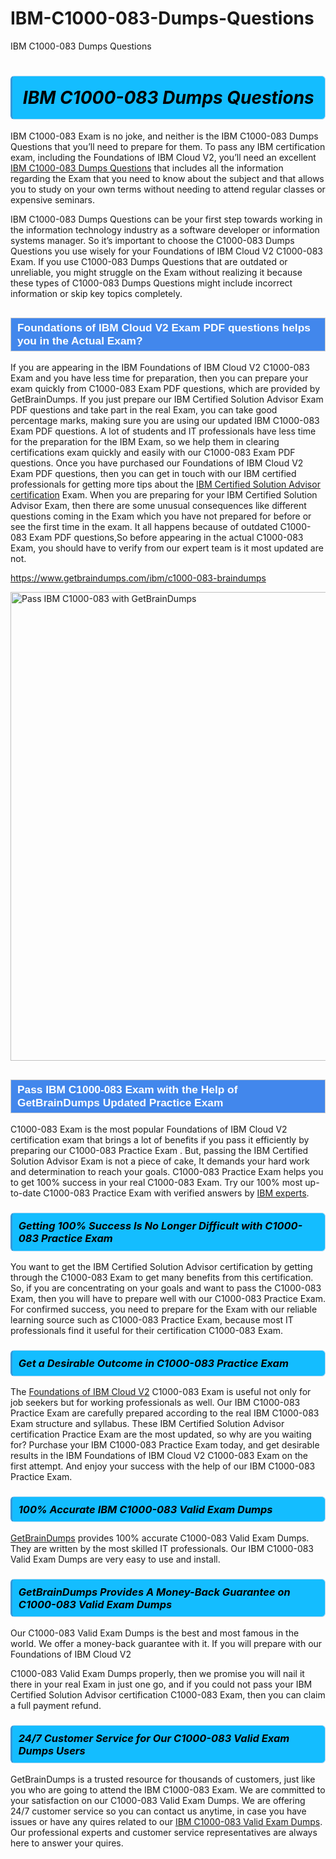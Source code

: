 # IBM-C1000-083-Dumps-Questions
IBM C1000-083 Dumps Questions
<h1><strong><span style="display: block; color: #000000; background: #14BDFF; border: 0.5px solid #AED6F1; border-left: 3px solid #3498DB; padding: .6em; border-radius: 6px;">                     <em>IBM C1000-083 <span class="exam_variation">Dumps Questions</span> </em>                </span></strong>            </h1>                        <p>IBM C1000-083 Exam is no joke, and neither is the IBM C1000-083 <span class="exam_variation">Dumps Questions</span> that you’ll need to prepare for them. To pass any IBM certification exam,             including the Foundations of IBM Cloud V2, you’ll need an excellent <a href="https://www.getbraindumps.com/ibm/c1000-083-braindumps">IBM C1000-083 <span class="exam_variation">Dumps Questions</span></a> that includes             all the information regarding the Exam that you need to know about the subject and that allows you to study on your own terms             without needing to attend regular classes or expensive seminars.</p>                        <p>IBM C1000-083 <span class="exam_variation">Dumps Questions</span> can be your first step towards working in the information technology industry as a software developer or             information systems manager. So it’s important to choose the C1000-083 <span class="exam_variation">Dumps Questions</span> you use wisely for your             Foundations of IBM Cloud V2 C1000-083 Exam. If you use C1000-083 <span class="exam_variation">Dumps Questions</span>             that are outdated or unreliable, you might struggle on the Exam without realizing it because these types of C1000-083 <span class="exam_variation">Dumps Questions</span>             might include incorrect information or skip key topics completely.</p>                        <h2 style="background: #4287ec; border: 1px solid #cccccc; padding: 5px 10px;">                <span style="color: #ffffff;">                    <span style="font-size: 11pt;">                        <span style="line-height: normal;">                            <span style="font-family: Calibri,sans-serif;">                                <strong>                                    <span style="font-size: 13.0pt;">Foundations of IBM Cloud V2 <span class="exam_variation2">Exam PDF questions</span> helps you in the Actual Exam?</span>                                </strong>                            </span>                        </span>                    </span>                </span>            </h2>                        <p>If you are appearing in the IBM Foundations of IBM Cloud V2 C1000-083 Exam and             you have less time for preparation, then you can prepare your exam quickly from C1000-083 <span class="exam_variation2">Exam PDF questions</span>, which are provided by GetBrainDumps.             If you just prepare our IBM Certified Solution Advisor <span class="exam_variation2">Exam PDF questions</span> and take part in the real Exam, you can take good percentage marks, making sure you are             using our updated IBM C1000-083 <span class="exam_variation2">Exam PDF questions</span>. A lot of students and IT professionals have less time for the preparation for the IBM Exam,             so we help them in clearing certifications exam quickly and easily with our C1000-083 <span class="exam_variation2">Exam PDF questions</span>. Once you have purchased our             Foundations of IBM Cloud V2 <span class="exam_variation2">Exam PDF questions</span>, then you can get in touch with our             IBM certified professionals for getting more tips about the <a href="https://www.getbraindumps.com/ibm/ibm-certified-solution-advisor-braindumps.html">IBM Certified Solution Advisor certification</a> Exam. When you are preparing for your              IBM Certified Solution Advisor Exam, then there are some unusual consequences like different questions coming in the Exam which you have not prepared            for before or see the first time in the exam. It all happens because of outdated C1000-083 <span class="exam_variation2">Exam PDF questions</span>,So before appearing in the actual             C1000-083 Exam, you should have to verify from our expert team is it most updated are not.</p>                        <p><a href="https://www.getbraindumps.com/ibm/c1000-083-braindumps">https://www.getbraindumps.com/ibm/c1000-083-braindumps</a></p>                        <p><a href="https://www.getbraindumps.com/"><img src="https://www.getbraindumps.com/images/get-updated-exam-questions-with-discount-getbraindumps.jpg" class="postImage" alt="Pass IBM C1000-083 with GetBrainDumps" width="750"></a></p>                            <h2 style="background: #4287ec; border: 1px solid #cccccc; padding: 5px 10px;">                <span style="color: #ffffff;">                    <span style="font-size: 11pt;">                        <span style="line-height: normal;">                            <span style="font-family: Calibri,sans-serif;">                                <strong>                                    <span style="font-size: 13.0pt;">Pass IBM C1000-083 Exam with the Help of GetBrainDumps Updated <span class="exam_variation3">Practice Exam</span></span>                                </strong>                            </span>                        </span>                    </span>                </span>            </h2>                        <p>C1000-083 Exam is the most popular Foundations of IBM Cloud V2 certification exam that brings a             lot of benefits if you pass it efficiently by preparing our C1000-083 <span class="exam_variation3">Practice Exam</span> . But, passing the IBM Certified Solution Advisor Exam is not a piece of cake,             It demands your hard work and determination to reach your goals. C1000-083 <span class="exam_variation3">Practice Exam</span> helps you to get 100% success in your real C1000-083 Exam.             Try our 100% most up-to-date C1000-083 <span class="exam_variation3">Practice Exam</span> with verified answers by <a href="https://www.getbraindumps.com/ibm-braindumps.html">IBM experts</a>.</p>                        <h3>                <strong>                    <span style="display: block; color: #000000; background: #14BDFF; border: 0.5px solid #AED6F1; border-left: 3px solid #3498DB; padding: .6em; border-radius: 6px;">                        <em>Getting 100% Success Is No Longer Difficult with C1000-083 <span class="exam_variation3">Practice Exam</span></em>                    </span>                </strong>            </h3>                        <p>You want to get the IBM Certified Solution Advisor certification by getting through the C1000-083 Exam to get many benefits from this certification.             So, if you are concentrating on your goals and want to pass the C1000-083 Exam, then you will have to prepare well with our C1000-083 <span class="exam_variation3">Practice Exam</span>.             For confirmed success, you need to prepare for the Exam with our reliable learning source such as C1000-083 <span class="exam_variation3">Practice Exam</span>, because most             IT professionals find it useful for their certification C1000-083 Exam.</p>                        <h3>                <strong>                    <span style="display: block; color: #000000; background: #14BDFF; border: 0.5px solid #AED6F1; border-left: 3px solid #3498DB; padding: .6em; border-radius: 6px;">                        <em>Get a Desirable Outcome in C1000-083 <span class="exam_variation3">Practice Exam</span></em>                    </span>                </strong>            </h3>                        <p>The <a href="https://www.getbraindumps.com/ibm/c1000-083-braindumps">Foundations of IBM Cloud V2</a> C1000-083 Exam is useful not only for job seekers but             for working professionals as well. Our IBM C1000-083 <span class="exam_variation3">Practice Exam</span> are carefully prepared according to the real IBM C1000-083 Exam structure and syllabus.             These IBM Certified Solution Advisor certification <span class="exam_variation3">Practice Exam</span> are the most updated, so why are you waiting for? Purchase your IBM C1000-083 <span class="exam_variation3">Practice Exam</span> today,             and get desirable results in the IBM Foundations of IBM Cloud V2 C1000-083 Exam on the first attempt.             And enjoy your success with the help of our IBM C1000-083 <span class="exam_variation3">Practice Exam</span>.</p>                        <h3>                <strong>                    <span style="display: block; color: #000000; background: #14BDFF; border: 0.5px solid #AED6F1; border-left: 3px solid #3498DB; padding: .6em; border-radius: 6px;">                        <em>100% Accurate IBM C1000-083 <span class="exam_variation4">Valid Exam Dumps</span></em>                    </span>                </strong>            </h3>                        <p><a href="https://www.getbraindumps.com/">GetBrainDumps</a> provides 100% accurate C1000-083 <span class="exam_variation4">Valid Exam Dumps</span>. They are written by the most skilled IT professionals.             Our IBM C1000-083 <span class="exam_variation4">Valid Exam Dumps</span> are very easy to use and install.</p>                        <h3>                <strong>                    <span style="display: block; color: #000000; background: #14BDFF; border: 0.5px solid #AED6F1; border-left: 3px solid #3498DB; padding: .6em; border-radius: 6px;">                        <em>GetBrainDumps Provides A Money-Back Guarantee on  C1000-083 <span class="exam_variation4">Valid Exam Dumps</span></em>                    </span>                </strong>            </h3>                        <p>Our C1000-083 <span class="exam_variation4">Valid Exam Dumps</span> is the best and most famous in the world. We offer a money-back guarantee with it.             If you will prepare with our Foundations of IBM Cloud V2</p>            <p>C1000-083 <span class="exam_variation4">Valid Exam Dumps</span> properly, then we promise you will nail it there in your real Exam in just one go, and             if you could not pass your IBM Certified Solution Advisor certification C1000-083 Exam, then you can claim a full payment refund.</p>                        <h3>                <strong>                    <span style="display: block; color: #000000; background: #14BDFF; border: 0.5px solid #AED6F1; border-left: 3px solid #3498DB; padding: .6em; border-radius: 6px;">                        <em>24/7 Customer Service for Our C1000-083 <span class="exam_variation4">Valid Exam Dumps</span> Users</em>                    </span>                </strong>            </h3>                        <p>GetBrainDumps is a trusted resource for thousands of customers, just like you who are going to attend the IBM C1000-083 Exam.             We are committed to your satisfaction on our C1000-083 <span class="exam_variation4">Valid Exam Dumps</span>. We are offering 24/7 customer service so you can contact us anytime,             in case you have issues or have any quires related to our <a href="https://www.getbraindumps.com/ibm/c1000-083-braindumps">IBM C1000-083 <span class="exam_variation4">Valid Exam Dumps</span></a>. Our professional experts and customer service             representatives are always here to answer your quires.</p>                    
